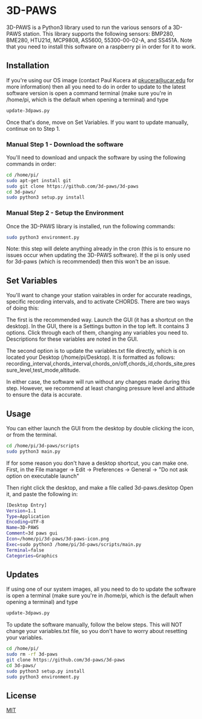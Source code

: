 # 3D-PAWS

3D-PAWS is a Python3 library used to run the various sensors of a 3D-PAWS station. This library supports the following sensors: BMP280, BME280, HTU21d, MCP9808, AS5600, 55300-00-02-A, and SS451A. Note that you need to install this software on a raspberry pi in order for it to work.

## Installation
If you're using our OS image (contact Paul Kucera at pkucera@ucar.edu for more information) then all you need to do in order to update to the latest software version is open a command terminal (make sure you're in /home/pi, which is the default when opening a terminal) and type

```bash
update-3dpaws.py
```

Once that's done, move on Set Variables. If you want to update manually, continue on to Step 1. 

### Manual Step 1 - Download the software
You'll need to download and unpack the software by using the following commands in order:

```bash
cd /home/pi/
sudo apt-get install git
sudo git clone https://github.com/3d-paws/3d-paws
cd 3d-paws/
sudo python3 setup.py install
```

### Manual Step 2 - Setup the Environment
Once the 3D-PAWS library is installed, run the following commands:
```bash
sudo python3 environment.py
```
Note: this step will delete anything already in the cron (this is to ensure no issues occur when updating the 3D-PAWS software). If the pi is only used for 3d-paws (which is recommended) then this won't be an issue. 

## Set Variables
You'll want to change your station vairables in order for accurate readings, specific recording intervals, and to activate CHORDS. There are two ways of doing this: 

The first is the recommended way. Launch the GUI (it has a shortcut on the desktop). In the GUI, there is a Settings button in the top left. It contains 3 options. Click through each of them, changing any variables you need to. Descriptions for these variables are noted in the GUI.  

The second option is to update the variables.txt file directly, which is on located your Desktop (/home/pi/Desktop). It is formatted as follows: recording_interval,chords_interval,chords_on/off,chords_id,chords_site,pressure_level,test_mode,altitude.

In either case, the software will run without any changes made during this step. However, we recommend at least changing pressure level and altitude to ensure the data is accurate. 

## Usage
You can either launch the GUI from the desktop by double clicking the icon, or from the terminal.
```bash
cd /home/pi/3d-paws/scripts
sudo python3 main.py
```

If for some reason you don't have a desktop shortcut, you can make one. First, in the File manager -> Edit -> Preferences -> General -> "Do not ask option on executable launch"

Then right click the desktop, and make a file called 3d-paws.desktop
Open it, and paste the following in:
```bash
[Desktop Entry]
Version=1.1
Type=Application
Encoding=UTF-8
Name=3D-PAWS
Comment=3d paws gui
Icon=/home/pi/3d-paws/3d-paws-icon.png
Exec=sudo python3 /home/pi/3d-paws/scripts/main.py
Terminal=false
Categories=Graphics
```

## Updates
If using one of our system images, all you need to do to update the software is open a terminal (make sure you're in /home/pi, which is the default when opening a terminal) and type 

```bash
update-3dpaws.py
```

To update the software manually, follow the below steps. This will NOT change your variables.txt file, so you don't have to worry about resetting your variables.
```bash
cd /home/pi/
sudo rm -rf 3d-paws
git clone https://github.com/3d-paws/3d-paws
cd 3d-paws/
sudo python3 setup.py install
sudo python3 environment.py
```

## License
[MIT](https://choosealicense.com/licenses/mit/)